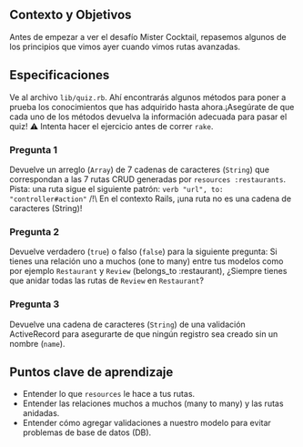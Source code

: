 ## Contexto y Objetivos

Antes de empezar a ver el desafío Mister Cocktail, repasemos algunos de los principios que vimos ayer cuando vimos rutas avanzadas.

## Especificaciones

Ve al archivo `lib/quiz.rb`. Ahí encontrarás algunos métodos para poner a prueba los conocimientos que has adquirido hasta ahora.¡Asegúrate de que cada uno de los métodos devuelva la información adecuada para pasar el quiz!
⚠️ Intenta hacer el ejercicio antes de correr `rake`.

### Pregunta 1

Devuelve un arreglo (`Array`) de 7 cadenas de caracteres (`String`) que correspondan a las 7 rutas CRUD generadas por `resources :restaurants`.
Pista: una ruta sigue el siguiente patrón: `verb "url", to: "controller#action"`
/!\ En el contexto Rails, ¡una ruta no es una cadena de caracteres (String)!

### Pregunta 2

Devuelve verdadero (`true`) o falso (`false`) para la siguiente pregunta:
Si tienes una relación uno a muchos (one to many) entre tus modelos como por ejemplo `Restaurant` y `Review` (belongs_to :restaurant), ¿Siempre tienes que anidar todas las rutas de `Review` en `Restaurant`?

### Pregunta 3

Devuelve una cadena de caracteres (`String`) de una validación ActiveRecord para asegurarte de que ningún registro sea creado sin un nombre (`name`).


## Puntos clave de aprendizaje

- Entender lo que `resources` le hace a tus rutas.
- Entender las relaciones muchos a muchos (many to many) y las rutas anidadas.
- Entender cómo agregar validaciones a nuestro modelo para evitar problemas de base de datos (DB).
